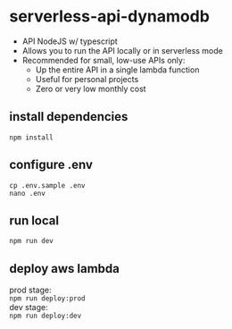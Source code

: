# serverless-api-dynamodb

- API NodeJS w/ typescript
- Allows you to run the API locally or in serverless mode
- Recommended for small, low-use APIs only:
  - Up the entire API in a single lambda function
  - Useful for personal projects
  - Zero or very low monthly cost

## install dependencies
`npm install`  

## configure .env 
`cp .env.sample .env`  
`nano .env`

## run local
`npm run dev`

## deploy aws lambda
prod stage:  
`npm run deploy:prod`  
dev stage:  
`npm run deploy:dev` 
